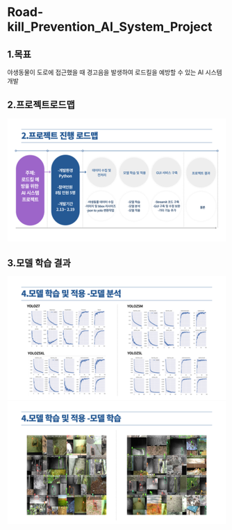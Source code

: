 # Road-kill_Prevention_AI_System_Project

1.목표
-------------
야생동물이 도로에 접근했을 때 경고음을 발생하여 로드킬을 예방할 수 있는 AI 시스템 개발

2.프로젝트로드맵
-------------
![로드맵](/PPT/003.png)

3.모델 학습 결과
-------------
![모델학습](/PPT/007.png)
![모델학습](/PPT/006.png)
